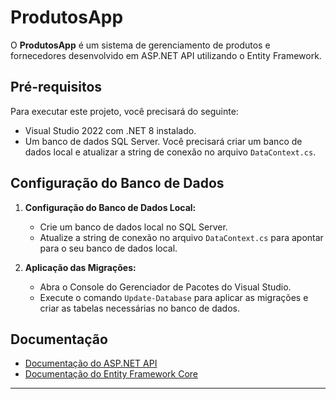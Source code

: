 # ProdutosApp

O **ProdutosApp** é um sistema de gerenciamento de produtos e fornecedores desenvolvido em ASP.NET API utilizando o Entity Framework.

## Pré-requisitos

Para executar este projeto, você precisará do seguinte:

- Visual Studio 2022 com .NET 8 instalado.
- Um banco de dados SQL Server. Você precisará criar um banco de dados local e atualizar a string de conexão no arquivo `DataContext.cs`.

## Configuração do Banco de Dados

1. **Configuração do Banco de Dados Local:**
   - Crie um banco de dados local no SQL Server.
   - Atualize a string de conexão no arquivo `DataContext.cs` para apontar para o seu banco de dados local.

2. **Aplicação das Migrações:**
   - Abra o Console do Gerenciador de Pacotes do Visual Studio.
   - Execute o comando `Update-Database` para aplicar as migrações e criar as tabelas necessárias no banco de dados.

## Documentação

- [Documentação do ASP.NET API](https://docs.microsoft.com/en-us/aspnet/core/web-api/?view=aspnetcore-8.0)
- [Documentação do Entity Framework Core](https://docs.microsoft.com/en-us/ef/core/)

---

